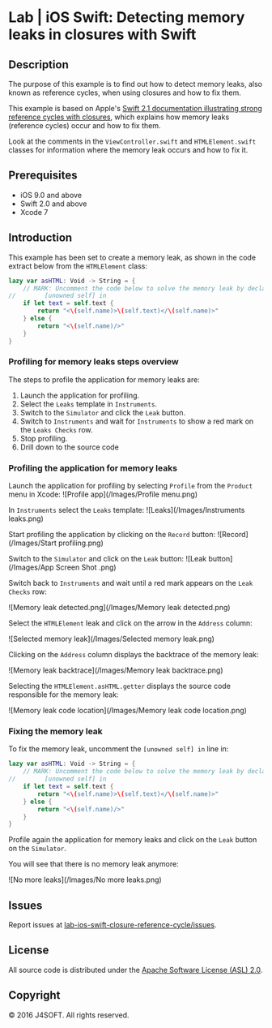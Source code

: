 # Lab | iOS Swift: Detecting memory leaks in closures with Swift

## Description

The purpose of this example is to find out how to detect memory leaks, also known as reference cycles, when using closures and how to fix them.

This example is based on Apple's [Swift 2.1 documentation illustrating strong reference cycles with closures](https://developer.apple.com/library/ios/documentation/Swift/Conceptual/Swift_Programming_Language/AutomaticReferenceCounting.html), which explains how memory leaks (reference cycles) occur and how to fix them.

Look at the comments in the ```ViewController.swift``` and ```HTMLElement.swift``` classes for information where the memory leak occurs and how to fix it.

## Prerequisites

- iOS 9.0 and above
- Swift 2.0 and above
- Xcode 7

## Introduction

This example has been set to create a memory leak, as shown in the code extract below from the ```HTMLElement``` class:

```swift
lazy var asHTML: Void -> String = {
    // MARK: Uncomment the code below to solve the memory leak by declaring "self" as an "unowned" reference.
//        [unowned self] in
    if let text = self.text {
        return "<\(self.name)>\(self.text)</\(self.name)>"
    } else {
        return "<\(self.name)/>"
    }
}
```

### Profiling for memory leaks steps overview

The steps to profile the application for memory leaks are:

1. Launch the application for profiling.
2. Select the ```Leaks``` template in ```Instruments```.
3. Switch to the ```Simulator``` and click the ```Leak``` button.
4. Switch to ```Instruments``` and wait for ```Instruments``` to show a red mark on the ```Leaks Checks``` row.
5. Stop profiling.
6. Drill down to the source code

### Profiling the application for memory leaks

Launch the application for profiling by selecting  ```Profile``` from the ```Product``` menu in Xcode:
![Profile app](/Images/Profile menu.png)

In ```Instruments``` select the ```Leaks``` template:
![Leaks](/Images/Instruments leaks.png)

Start profiling the application by clicking on the ```Record``` button:
![Record](/Images/Start profiling.png)

Switch to the ```Simulator``` and click on the ```Leak``` button:
![Leak button](/Images/App Screen Shot .png)

Switch back to ```Instruments``` and wait until a red mark appears on the ```Leak Checks``` row:

![Memory leak detected.png](/Images/Memory leak detected.png)

Select the ```HTMLElement``` leak and click on the arrow in the ```Address``` column:

![Selected memory leak](/Images/Selected memory leak.png)

Clicking on the ```Address``` column displays the backtrace of the memory leak:

![Memory leak backtrace](/Images/Memory leak backtrace.png)

Selecting the ```HTMLElement.asHTML.getter``` displays the source code responsible for the memory leak:

![Memory leak code location](/Images/Memory leak code location.png)

### Fixing the memory leak

To fix the memory leak, uncomment the ```[unowned self] in``` line in:

```swift
lazy var asHTML: Void -> String = {
    // MARK: Uncomment the code below to solve the memory leak by declaring "self" as an "unowned" reference.
//        [unowned self] in
    if let text = self.text {
        return "<\(self.name)>\(self.text)</\(self.name)>"
    } else {
        return "<\(self.name)/>"
    }
}
```

Profile again the application for memory leaks and click on the ```Leak``` button on the ```Simulator```.

You will see that there is no memory leak anymore:

![No more leaks](/Images/No more leaks.png)

## Issues

Report issues at [lab-ios-swift-closure-reference-cycle/issues](https://github.com/j4soft/lab-ios-swift-closure-reference-cycle/issues).

## License

All source code is distributed under the [Apache Software License (ASL) 2.0](LICENSE).

## Copyright

© 2016 J4SOFT. All rights reserved.
